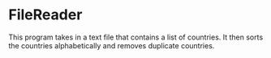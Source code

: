 # FileReader
This program takes in a text file that contains a list of countries. It then sorts the countries alphabetically and removes duplicate countries.
